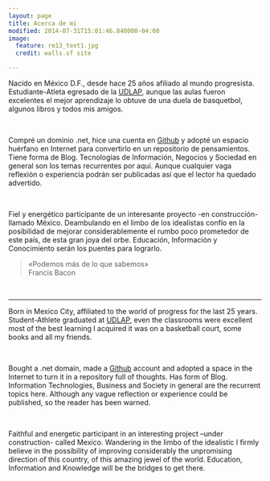 ```yaml
---
layout: page
title: Acerca de mi
modified: 2014-07-31T15:01:46.840000-04:00
image:
  feature: re13_text1.jpg
  credit: walls.sf site

---
```


<p>Nacido en México D.F., desde hace 25 años afiliado al mundo progresista. Estudiante-Atleta egresado de la <a href="http://www.w3schools.com/html/">UDLAP</a>, aunque las aulas fueron excelentes el mejor aprendizaje lo obtuve de una duela de basquetbol, algunos libros y todos mis amigos.</p><br>

<p>Compré un dominio .net, hice una cuenta en <a href="http://www.w3schools.com/html/">Github</a> y adopté un espacio huérfano en Internet para convertirlo en un repositorio de pensamientos. Tiene forma de Blog. Tecnologías de Información, Negocios y Sociedad en general son los temas recurrentes por aquí. Aunque cualquier vaga reflexión o experiencia podrán ser publicadas así que el lector ha quedado advertido.</p><br>

<p>Fiel y energético participante de un interesante proyecto -en construcción- llamado México. Deambulando en el limbo de los idealistas confío en la posibilidad de mejorar considerablemente el rumbo poco prometedor de este país, de esta gran joya del orbe. Educación, Información y Conocimiento serán los puentes para lograrlo.</p>

<blockquote>
  <p>«Podemos más de lo que sabemos»<br>Francis Bacon</p>
</blockquote><br>
<hr/>
<p>Born in Mexico City, affiliated to the world of progress for the last 25 years. Student-Athlete graduated at <a href="http://www.w3schools.com/html/">UDLAP</a>, even the classrooms were excellent most of the best learning I acquired it was on a basketball court, some books and all my friends.</p><br>

<p>Bought a .net domain, made a <a href="http://www.w3schools.com/html/">Github</a> account and adopted a space in the Internet to turn it in a repository full of thoughts. Has form of Blog. Information Technologies, Business and Society in general are the recurrent topics here. Although any vague reflection or experience could be published, so the reader has been warned.</p><br>

<p>Faithful and energetic participant in an interesting project –under construction- called Mexico. Wandering in the limbo of the idealistic I firmly believe in the possibility of improving considerably the unpromising direction of this country, of this amazing jewel of the world. Education, Information and Knowledge will be the bridges to get there.</p><br>

